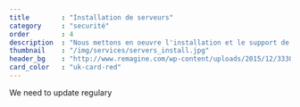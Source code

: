 ```yaml
---
title        : "Installation de serveurs"
category     : "securité"
order        : 4
description  : "Nous mettons en oeuvre l'installation et le support de serveurs."
thumbnail    : "/img/services/servers_install.jpg"
header_bg    : "http://www.remagine.com/wp-content/uploads/2015/12/333028_10100872813920792_1184403052_o.jpg"
card_color   : "uk-card-red"
---
```


We need to update regulary
